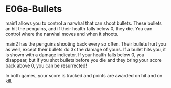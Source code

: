 # E06a-Bullets
main1 allows you to control a narwhal that can shoot bullets. These bullets an hit the penguins,
and if their health falls below 0, they die. You can control where the narwhal moves and when it
shoots.

main2 has the penguins shooting back every so often. Their bullets hurt you as well, except their bullets
do 3x the damage of yours. If a bullet hits you, it is shown with a damage indicator. If your health falls 
below 0, you disappear, but if you shot bullets before you die and they bring your score back above 0, you 
can be resurrected! 

In both games, your score is tracked and points are awarded on hit and on kill.